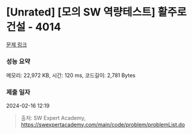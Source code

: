 # [Unrated] [모의 SW 역량테스트] 활주로 건설 - 4014 

[문제 링크](https://swexpertacademy.com/main/code/problem/problemDetail.do?contestProbId=AWIeW7FakkUDFAVH) 

### 성능 요약

메모리: 22,972 KB, 시간: 120 ms, 코드길이: 2,781 Bytes

### 제출 일자

2024-02-16 12:19



> 출처: SW Expert Academy, https://swexpertacademy.com/main/code/problem/problemList.do